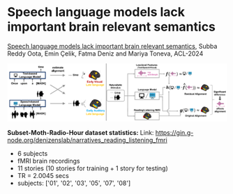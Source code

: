 # Speech language models lack important brain relevant semantics

[Speech language models lack important brain relevant semantics](https://arxiv.org/pdf/2311.04664), Subba Reddy Oota, Emin Çelik, Fatma Deniz and Mariya Toneva, ACL-2024

![screenshot](speechlm.PNG)

**Subset-Moth-Radio-Hour dataset statistics:**
Link: https://gin.g-node.org/denizenslab/narratives_reading_listening_fmri
- 6 subjects
- fMRI brain recordings
- 11 stories (10 stories for training + 1 story for testing)
- TR = 2.0045 secs
- subjects: ['01', '02', '03', '05', '07', '08']
